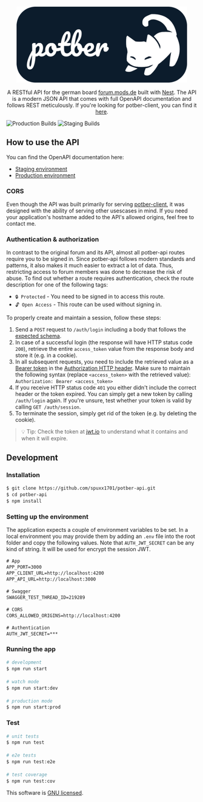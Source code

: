 <p align="center">
<img src="./.logo/1080x480_round.png" alt="potber logo" height="200" />
</p>
<p align="center">
A RESTful API for the german board <a href="https://forum.mods.de" target="_blank">forum.mods.de</a> built with <a href="https://github.com/nestjs/nest" target="_blank">Nest</a>. The API is a modern JSON API that comes with full OpenAPI documentation and follows REST meticulously. If you're looking for potber-client, you can find it <a href="https://github.com/spuxx1701/potber-client" target="_blank">here</a>.
</p>

![Production Builds](https://github.com/spuxx1701/potber-api/actions/workflows/production.yml/badge.svg)
![Staging Builds](https://github.com/spuxx1701/potber-api/actions/workflows/staging.yml/badge.svg)

## How to use the API

You can find the OpenAPI documentation here:

- [Staging environment](https://test-api.potber.de/swagger)
- [Production environment](https://api.potber.de/swagger)

### CORS

Even though the API was built primarily for serving [potber-client](https://github.com/spuxx1701/potber-client), it was designed with the ability of serving other usescases in mind. If you need your application's hostname added to the API's allowed origins, feel free to contact me.

### Authentication & authorization

In contrast to the original forum and its API, almost all potber-api routes require you to be signed in. Since potber-api follows modern standards and patterns, it also makes it much easier to extract a lot of data. Thus, restricting access to forum members was done to decrease the risk of abuse. To find out whether a route requires authentication, check the route description for one of the following tags:

- `🔒 Protected` - You need to be signed in to access this route.
- `🔓 Open Access` - This route can be used without signing in.

To properly create and maintain a session, follow these steps:

1. Send a `POST` request to `/auth/login` including a body that follows the [expected schema](http://localhost:3000/swagger#/Authentication/AuthController_login).
2. In case of a successful login (the response will have HTTP status code `200`), retrieve the entire `access_token` value from the response body and store it (e.g. in a cookie).
3. In all subsequent requests, you need to include the retrieved value as a [Bearer token](https://datatracker.ietf.org/doc/html/rfc6750) in the [Authorization HTTP header](https://developer.mozilla.org/en-US/docs/Web/HTTP/Headers/Authorization). Make sure to maintain the following syntax (replace `<access_token>` with the retrieved value): `Authorization: Bearer <access_token>`
4. If you receive HTTP status code `401` you either didn't include the correct header or the token expired. You can simply get a new token by calling `/auth/login` again. If you're unsure, test whether your token is valid by calling `GET /auth/session`.
5. To terminate the session, simply get rid of the token (e.g. by deleting the cookie).

> 💡 Tip: Check the token at [jwt.io](https://jwt.io) to understand what it contains and when it will expire.

## Development

### Installation

```bash
$ git clone https://github.com/spuxx1701/potber-api.git
$ cd potber-api
$ npm install
```

### Setting up the environment

The application expects a couple of environment variables to be set. In a local environment you may provide them by adding an `.env` file into the root folder and copy the following values. Note that `AUTH_JWT_SECRET` can be any kind of string. It will be used for encrypt the session JWT.

```env
# App
APP_PORT=3000
APP_CLIENT_URL=http://localhost:4200
APP_API_URL=http://localhost:3000

# Swagger
SWAGGER_TEST_THREAD_ID=219289

# CORS
CORS_ALLOWED_ORIGINS=http://localhost:4200

# Authentication
AUTH_JWT_SECRET=***
```

### Running the app

```bash
# development
$ npm run start

# watch mode
$ npm run start:dev

# production mode
$ npm run start:prod
```

### Test

```bash
# unit tests
$ npm run test

# e2e tests
$ npm run test:e2e

# test coverage
$ npm run test:cov
```

This software is [GNU licensed](LICENSE).
